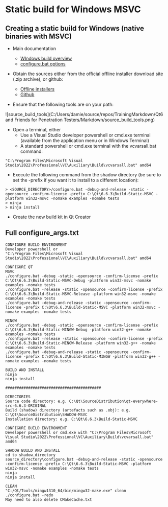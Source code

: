 # Static build for Windows MSVC

## Creating a static build for Windows (native binaries with MSVC)

- Main documentation
  - [WIndows build overview](https://doc.qt.io/qt-6/windows-building.html)
  - [configure.bat options](https://doc.qt.io/qt-6/configure-options.html)

- Obtain the sources either from the official offline installer download site (.zip archive), or github:
  - [Offline installers](https://www.qt.io/offline-installers)
  - [Github](https://github.com/qt/qt5)
- Ensure that the following tools are on your path:

![source_build_tools](C:/Users/damie/source/repos/TrainingMarkdown/Qt6 and Friends for Penetration Testers/Markdown/source_build_tools.png)

- Open a terminal, either
  - Use a Visual Studio developer powershell or cmd.exe terminal (available from the application menu or in Windows Terminal)
  - A standard powershell or cmd.exe terminal with the vcvarsall.bat command:

```
"C:\Program Files\Microsoft Visual Studio\2022\Professional\VC\Auxiliary\Build\vcvarsall.bat" amd64
```

- Execute the following command from the shadow directory (be sure to set the -prefix if you want it to install to a different location):

```
> <SOURCE_DIRECTORY>/configure.bat -debug-and-release -static -opensource -confirm-license -prefix C:\Qt\6.6.3\Build-Static-MSVC -platform win32-msvc -nomake examples -nomake tests
> ninja
> ninja install
```

- Create the new build kit in Qt Creator

## Full configure_args.txt

```
CONFIGURE BUILD ENVIRONMENT
Developer powershell or
"C:\Program Files\Microsoft Visual Studio\2022\Professional\VC\Auxiliary\Build\vcvarsall.bat" amd64

CONFIGURE QT
MSVC
./configure.bat -debug -static -opensource -confirm-license -prefix C:\Qt\6.6.3\Build-Static-MSVC-Debug -platform win32-msvc -nomake examples -nomake tests
./configure.bat -release -static -opensource -confirm-license -prefix C:\Qt\6.6.3\Build-Static-MSVC-Release -platform win32-msvc -nomake examples -nomake tests
./configure.bat -debug-and-release -static -opensource -confirm-license -prefix C:\Qt\6.6.3\Build-Static-MSVC -platform win32-msvc -nomake examples -nomake tests

MINGW
./configure.bat -debug -static -opensource -confirm-license -prefix C:\Qt\6.6.3\Build-Static-MINGW-Debug -platform win32-g++ -nomake examples -nomake tests
./configure.bat -release -static -opensource -confirm-license -prefix C:\Qt\6.6.3\Build-Static-MINGW-Release -platform win32-g++ -nomake examples -nomake tests
./configure.bat -debug-and-release -static -opensource -confirm-license -prefix C:\Qt\6.6.3\Build-Static-MINGW -platform win32-g++ -nomake examples -nomake tests

BUILD AND INSTALL
ninja
ninja install

##########################################

DIRECTORIES
Source code directory: e.g. C:\Qt\SourceDistribution\qt-everywhere-src-6.6.3-ORIGINAL
Build (shadow) directory (artefacts such as .obj): e.g. C:\Qt\SourceDistribution\SHADOW-MSVC
Installation directory: e.g. C:\Qt\6.6.3\Build-Static-MSVC

CONFIGURE BUILD ENVIRONMENT
Developer powershell or cmd.exe with "C:\Program Files\Microsoft Visual Studio\2022\Professional\VC\Auxiliary\Build\vcvarsall.bat" amd64

SHADOW BUILD AND INSTALL
cd to shadow_directory
source_directory\configure.bat -debug-and-release -static -opensource -confirm-license -prefix C:\Qt\6.6.3\Build-Static-MSVC -platform win32-msvc -nomake examples -nomake tests
ninja
ninja install

CLEAN
"C:/Qt/Tools/mingw1310_64/bin/mingw32-make.exe" clean
./configure.bat -redo
May need to also delete CMakeCache.txt
```

